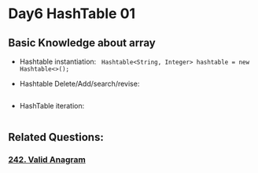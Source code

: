 # Day6 HashTable 01

##  Basic Knowledge about array
- Hashtable instantiation:
` Hashtable<String, Integer> hashtable = new Hashtable<>();`

- Hashtable Delete/Add/search/revise: 
```

```

- HashTable iteration: 
```

```

## Related Questions:
### [242. Valid Anagram](https://leetcode.com/problems/valid-anagram/description/)
